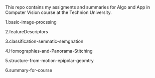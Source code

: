 This repo contains my assigments and summaries for Algo and App in Computer Vision course at the Technion University.

  1.basic-image-procssing
  
  2.featureDescriptors
  
  3.classification-semnatic-semgnation
  
  4.Homographies-and-Panorama-Stitching
  
  5.structure-from-motion-epipolar-geomtry
  
  6.summary-for-course
